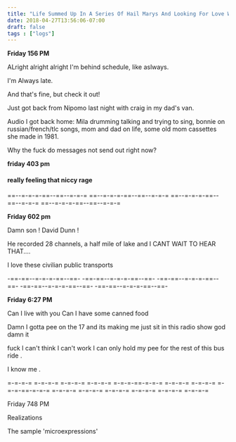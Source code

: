 ```yaml
---
title: "Life Summed Up In A Series Of Hail Marys And Looking For Love While Window Shopping"
date: 2018-04-27T13:56:06-07:00
draft: false
tags : ["logs"]
---
```


**Friday 156 PM**


ALright alright alright I'm behind schedule, like aslways.

I'm Always late.

And that's fine, but check it out!


Just got back from Nipomo last night with craig in my dad's van.

Audio I got back home: Mila drumming talking and trying to sing, bonnie on russian/french/tlc songs, mom and dad on life, some old mom cassettes she made in 1981.


Why the fuck do messages not send out right now?



**friday 403 pm**
#### really feeling that niccy rage


==--=-=-=-==--==--=-=-= ==--=-=-=-==--==--=-=-= ==--=-=-=-==--==--=-=-= ==--=-=-=-==--==--=-=-=


**Friday 602 pm**

Damn son  ! David Dunn !

He recorded 28 channels, a half mile of lake and I CANT WAIT TO HEAR THAT....









I love these civilian public transports  


-==-==--=-=-=-==--==- -==-==--=-=-=-==--==- -==-==--=-=-=-==--==- -==-==--=-=-=-==--==- -==-==--=-=-=-==--==-


**Friday 6:27 PM**

Can I live with you
Can I have some canned food





Damn I gotta pee on the 17 and its making me just sit in this radio show god damn it


fuck I can't think I can't work I can only hold my pee for the rest of this bus ride .

I know me .



=-=-=-= =-=-=-= =-=-=-= =-=-=-= =-=-=-==-=-=-= =-=-=-= =-=-=-= =-=-=-==-=-=-= =-=-=-= =-=-=-= =-=-=-= =-=-=-= =-=-=-= =-=-=-=

Friday 748 PM

Realizations

The sample 'microexpressions'
